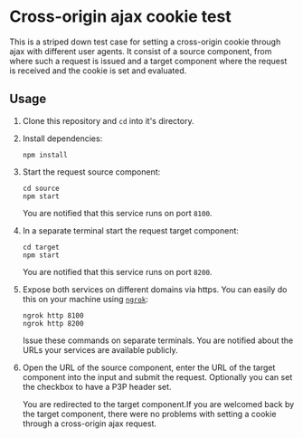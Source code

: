 # Cross-origin ajax cookie test

This is a striped down test case for setting a cross-origin cookie
through ajax with different user agents. It consist of a source
component, from where such a request is issued and a target component
where the request is received and the cookie is set and evaluated.

## Usage

1. Clone this repository and `cd` into it's directory.
2. Install dependencies:

   ```
   npm install
   ```
   
3. Start the request source component:

   ```
   cd source
   npm start
   ```
   
    You are notified that this service runs on port `8100`.
4. In a separate terminal start the request target component:

   ```
   cd target
   npm start
   ```
   
   You are notified that this service runs on port `8200`.
5. Expose both services on different domains via https. You can easily
   do this on your machine using [`ngrok`](https://ngrok.com/):
   
   ```
   ngrok http 8100
   ngrok http 8200
   ```
   
   Issue these commands on separate terminals. You are notified about
   the URLs your services are available publicly.
6. Open the URL of the source component, enter the URL of the target
   component into the input and submit the request. Optionally you can
   set the checkbox to have a P3P header set.
   
   You are redirected to the target component.If you are welcomed back
   by the target component, there were no problems with setting a cookie
   through a cross-origin ajax request.